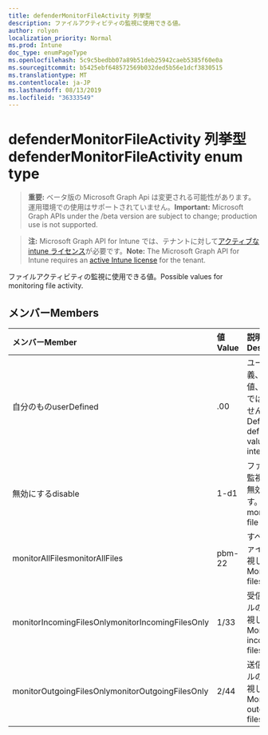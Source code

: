 ```yaml
---
title: defenderMonitorFileActivity 列挙型
description: ファイルアクティビティの監視に使用できる値。
author: rolyon
localization_priority: Normal
ms.prod: Intune
doc_type: enumPageType
ms.openlocfilehash: 5c9c5bedbb07a89b51deb25942caeb5385f60e0a
ms.sourcegitcommit: b5425ebf648572569b032ded5b56e1dcf3830515
ms.translationtype: MT
ms.contentlocale: ja-JP
ms.lasthandoff: 08/13/2019
ms.locfileid: "36333549"
---
```

# <a name="defendermonitorfileactivity-enum-type"></a><span data-ttu-id="57959-103">defenderMonitorFileActivity 列挙型</span><span class="sxs-lookup"><span data-stu-id="57959-103">defenderMonitorFileActivity enum type</span></span>

> <span data-ttu-id="57959-104">**重要:** ベータ版の Microsoft Graph Api は変更される可能性があります。運用環境での使用はサポートされていません。</span><span class="sxs-lookup"><span data-stu-id="57959-104">**Important:** Microsoft Graph APIs under the /beta version are subject to change; production use is not supported.</span></span>

> <span data-ttu-id="57959-105">**注:** Microsoft Graph API for Intune では、テナントに対して[アクティブな intune ライセンス](https://go.microsoft.com/fwlink/?linkid=839381)が必要です。</span><span class="sxs-lookup"><span data-stu-id="57959-105">**Note:** The Microsoft Graph API for Intune requires an [active Intune license](https://go.microsoft.com/fwlink/?linkid=839381) for the tenant.</span></span>

<span data-ttu-id="57959-106">ファイルアクティビティの監視に使用できる値。</span><span class="sxs-lookup"><span data-stu-id="57959-106">Possible values for monitoring file activity.</span></span>

## <a name="members"></a><span data-ttu-id="57959-107">メンバー</span><span class="sxs-lookup"><span data-stu-id="57959-107">Members</span></span>
|<span data-ttu-id="57959-108">メンバー</span><span class="sxs-lookup"><span data-stu-id="57959-108">Member</span></span>|<span data-ttu-id="57959-109">値</span><span class="sxs-lookup"><span data-stu-id="57959-109">Value</span></span>|<span data-ttu-id="57959-110">説明</span><span class="sxs-lookup"><span data-stu-id="57959-110">Description</span></span>|
|:---|:---|:---|
|<span data-ttu-id="57959-111">自分のもの</span><span class="sxs-lookup"><span data-stu-id="57959-111">userDefined</span></span>|<span data-ttu-id="57959-112">.0</span><span class="sxs-lookup"><span data-stu-id="57959-112">0</span></span>|<span data-ttu-id="57959-113">ユーザー定義、既定値、意図的ではありません。</span><span class="sxs-lookup"><span data-stu-id="57959-113">User Defined, default value, no intent.</span></span>|
|<span data-ttu-id="57959-114">無効にする</span><span class="sxs-lookup"><span data-stu-id="57959-114">disable</span></span>|<span data-ttu-id="57959-115">1-d</span><span class="sxs-lookup"><span data-stu-id="57959-115">1</span></span>|<span data-ttu-id="57959-116">ファイルの監視処理を無効にします。</span><span class="sxs-lookup"><span data-stu-id="57959-116">Disable monitoring file activity.</span></span>|
|<span data-ttu-id="57959-117">monitorAllFiles</span><span class="sxs-lookup"><span data-stu-id="57959-117">monitorAllFiles</span></span>|<span data-ttu-id="57959-118">pbm-2</span><span class="sxs-lookup"><span data-stu-id="57959-118">2</span></span>|<span data-ttu-id="57959-119">すべてのファイルを監視します。</span><span class="sxs-lookup"><span data-stu-id="57959-119">Monitor all files.</span></span>|
|<span data-ttu-id="57959-120">monitorIncomingFilesOnly</span><span class="sxs-lookup"><span data-stu-id="57959-120">monitorIncomingFilesOnly</span></span>|<span data-ttu-id="57959-121">1/3</span><span class="sxs-lookup"><span data-stu-id="57959-121">3</span></span>| <span data-ttu-id="57959-122">受信ファイルのみを監視します。</span><span class="sxs-lookup"><span data-stu-id="57959-122">Monitor incoming files only.</span></span>|
|<span data-ttu-id="57959-123">monitorOutgoingFilesOnly</span><span class="sxs-lookup"><span data-stu-id="57959-123">monitorOutgoingFilesOnly</span></span>|<span data-ttu-id="57959-124">2/4</span><span class="sxs-lookup"><span data-stu-id="57959-124">4</span></span>|<span data-ttu-id="57959-125">送信ファイルのみを監視します。</span><span class="sxs-lookup"><span data-stu-id="57959-125">Monitor outgoing files only.</span></span>|



